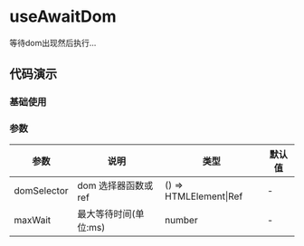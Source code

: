 # useAwaitDom

等待dom出现然后执行...

## 代码演示
  <component v-if="dynamicComponent" :is="dynamicComponent"></component>

<script setup lang="ts">
import { ref, reactive, onMounted } from 'vue'
const dynamicComponent = ref(null);
onMounted(()=>{
        import('@/src/useAwaitDom/demo.vue').then(module => {
      this.dynamicComponent = "useAwaitDomDemo"
    })
}) 
</script>

### 基础使用

<!-- @[code](@/src/useAwaitDom/demo.vue) -->

### 参数

| 参数       | 说明                 | 类型         | 默认值  |
| -------    | ------------------- | ----------- | ------ |
| domSelector | dom 选择器函数或ref         | () => HTMLElement\|Ref    | -       |
| maxWait   | 最大等待时间(单位:ms)         |  number   | -       |
